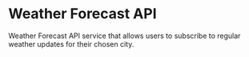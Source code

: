 # Weather Forecast API

Weather Forecast API service that allows users to subscribe to regular weather updates for their chosen city.
